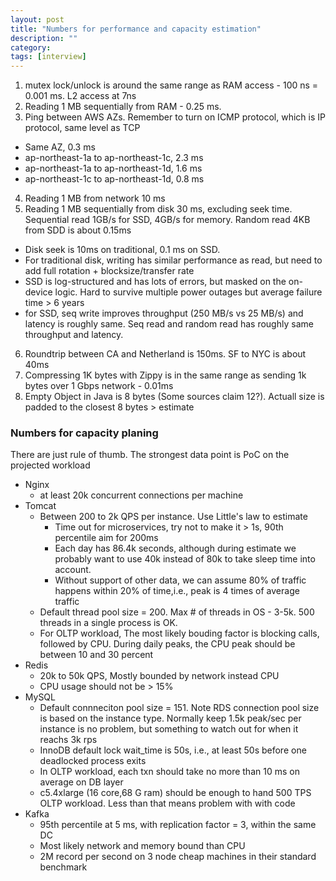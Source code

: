 ```yaml
---
layout: post
title: "Numbers for performance and capacity estimation" 
description: ""
category: 
tags: [interview]
---
```


1. mutex lock/unlock is around the same range as RAM access - 100 ns = 0.001 ms. L2 access at 7ns
2. Reading 1 MB sequentially from RAM - 0.25 ms.
3. Ping between AWS AZs. Remember to turn on ICMP protocol, which is IP protocol, same level as TCP
  * Same AZ, 0.3 ms
  * ap-northeast-1a to ap-northeast-1c, 2.3 ms 
  * ap-northeast-1a to ap-northeast-1d, 1.6 ms
  * ap-northeast-1c to ap-northeast-1d, 0.8 ms
4. Reading 1 MB from network 10 ms
5. Reading 1 MB sequentially from disk 30 ms, excluding seek time. Sequential read 1GB/s for SSD, 4GB/s for memory. Random read 4KB from SDD is about 0.15ms
  * Disk seek is 10ms on traditional, 0.1 ms on SSD.
  * For traditional disk, writing has similar performance as read, but need to add full rotation + blocksize/transfer rate
  * SSD is log-structured and has lots of errors, but masked on the on-device logic. Hard to survive multiple power outages but average failure time > 6 years
  * for SSD, seq write improves throughput (250 MB/s vs 25 MB/s) and latency is roughly same. Seq read and random read has roughly same throughput and latency. 
6. Roundtrip between CA and Netherland is 150ms. SF to NYC is about 40ms
8. Compressing 1K bytes with Zippy is in the same range as sending 1k bytes over 1 Gbps network - 0.01ms
12. Empty Object in Java is 8 bytes (Some sources claim 12?). Actuall size is padded to the closest 8 bytes > estimate 

### Numbers for capacity planing

There are just rule of thumb. The strongest data point is PoC on the projected workload

* Nginx 
  * at least 20k concurrent connections per machine
* Tomcat 
  * Between 200 to 2k QPS per instance. Use Little's law to estimate
    * Time out for microservices, try not to make it > 1s, 90th percentile aim for 200ms
    * Each day has 86.4k seconds, although during estimate we probably want to use 40k instead of 80k to take sleep time into account.
    * Without support of other data, we can assume 80% of traffic happens within 20% of time,i.e., peak is 4 times of average traffic
  * Default thread pool size = 200. Max # of threads in OS - 3-5k. 500 threads in a single process is OK.
  * For OLTP workload, The most likely bouding factor is blocking calls, followed by CPU. During daily peaks, the CPU peak should be between 10 and 30 percent
* Redis
  * 20k to 50k QPS, Mostly bounded by network instead CPU
  * CPU usage should not be > 15%
* MySQL
  * Default connneciton pool size = 151. Note RDS connection pool size is based on the instance type. Normally keep 1.5k peak/sec per instance is no problem, but something to watch out for when it reachs 3k rps
  * InnoDB default lock wait_time is 50s, i.e., at least 50s before one deadlocked process exits
  * In OLTP workload, each txn should take no more than 10 ms on average on DB layer
  * c5.4xlarge (16 core,68 G ram) should be enough to hand 500 TPS OLTP workload. Less than that means problem with with code 
* Kafka
  * 95th percentile at 5 ms, with replication factor = 3, within the same DC
  * Most likely network and memory bound than CPU
  * 2M record per second on 3 node cheap machines in their standard benchmark
